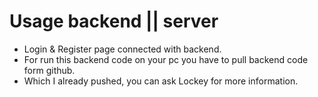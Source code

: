 # Usage backend || server

- Login & Register page connected with backend.
- For run this backend code on your pc you have to pull backend code form github.
- Which I already pushed, you can ask Lockey for more information.
